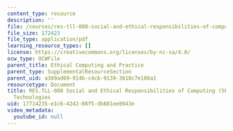 ```yaml
---
content_type: resource
description: ''
file: /courses/res-tll-008-social-and-ethical-responsibilities-of-computing-serc-fall-2021/17714235e1c6424208f5db881ee8643e_RES-TLL008F21-ALP_Open_Technologies_Open_Communities.pdf
file_size: 172423
file_type: application/pdf
learning_resource_types: []
license: https://creativecommons.org/licenses/by-nc-sa/4.0/
ocw_type: OCWFile
parent_title: Ethical Computing and Practice
parent_type: SupplementalResourceSection
parent_uid: a309ad69-914b-c4cb-9139-3610c7e186a1
resourcetype: Document
title: RES.TLL-008 Social and Ethical Responsibilities of Computing (SERC), ALP Open
  Technologies
uid: 17714235-e1c6-4242-08f5-db881ee8643e
video_metadata:
  youtube_id: null
---
```

